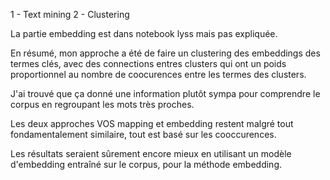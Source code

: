 1 - Text mining
2 - Clustering 

La partie embedding est dans notebook lyss mais pas expliquée.

En résumé, mon approche a été de faire un clustering des embeddings des termes clés, avec des connections entres clusters qui ont un poids proportionnel au nombre de coocurences entre les termes des clusters. 

J'ai trouvé que ça donné une information plutôt sympa pour comprendre le corpus en regroupant les mots très proches. 

Les deux approches VOS mapping et embedding restent malgré tout fondamentalement similaire, tout est basé sur les cooccurences.

Les résultats seraient sûrement encore mieux en utilisant un modèle d'embedding entraîné sur le corpus, pour la méthode embedding.